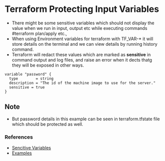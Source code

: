 # Terraform Protecting Input Variables
- There might be some sensitive variables which should not display the value when we run in input, output etc while executing commands #terraform plan/apply etc.,
- When using Environment variables for terraform with TF_VAR-* it will store details on the terminal and we can view details by running history command.
- Terraform will redact these values which are marked as **sensitive** in command output and log files, and raise an error when it dects thatg they will be exposed in other ways.
```
variable "password" {
  type        = string
  description = "The id of the machine image to use for the server."
  sensitive = true
}
```
## Note
- But password details in this example can be seen in terraform.tfstate file which should be protected as well.
### References
- [Sencitive Variables](https://www.terraform.io/docs/language/values/variables.html#suppressing-values-in-cli-output)
- [Examples](https://learn.hashicorp.com/tutorials/terraform/sensitive-variables?in=terraform/configuration-language&utm_source=WEBSITE&utm_medium=WEB_IO&utm_offer=ARTICLE_PAGE&utm_content=DOCS)